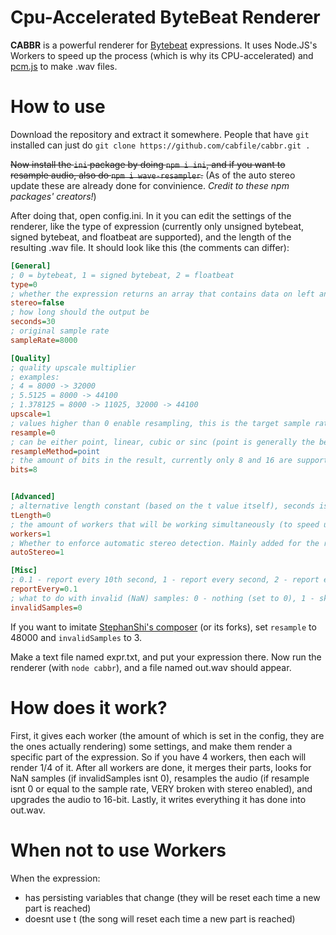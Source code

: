 # Cpu-Accelerated ByteBeat Renderer
**CABBR** is a powerful renderer for [Bytebeat](http://canonical.org/~kragen/bytebeat/) expressions. It uses Node.JS's Workers to speed up the process (which is why its CPU-accelerated) and [pcm.js](https://github.com/pdeschen/pcm.js/) to make .wav files.
# How to use
Download the repository and extract it somewhere. People that have `git` installed can just do `git clone https://github.com/cabfile/cabbr.git .`

~~Now install the `ini` package by doing `npm i ini`, and if you want to resample audio, also do `npm i wave-resampler`.~~ (As of the auto stereo update these are already done for convinience. *Credit to these npm packages' creators!*)

After doing that, open config.ini. In it you can edit the settings of the renderer, like the type of expression (currently only unsigned bytebeat, signed bytebeat, and floatbeat are supported), and the length of the resulting .wav file. It should look like this (the comments can differ):
```ini
[General]
; 0 = bytebeat, 1 = signed bytebeat, 2 = floatbeat
type=0
; whether the expression returns an array that contains data on left and right channels. Ignore if autoStereo is on
stereo=false
; how long should the output be
seconds=30
; original sample rate
sampleRate=8000

[Quality]
; quality upscale multiplier
; examples:
; 4 = 8000 -> 32000
; 5.5125 = 8000 -> 44100
; 1.378125 = 8000 -> 11025, 32000 -> 44100
upscale=1
; values higher than 0 enable resampling, this is the target sample rate (upscale is not ignored)
resample=0
; can be either point, linear, cubic or sinc (point is generally the best, for sine waves and such use linear)
resampleMethod=point
; the amount of bits in the result, currently only 8 and 16 are supported (16 is slightly broken)
bits=8


[Advanced]
; alternative length constant (based on the t value itself), seconds is ignored if not 0
tLength=0
; the amount of workers that will be working simultaneously (to speed up the process), set to 1 for expressions with a reverb function (or those that dont use a fake t). Set to "max" to use the number of CPU cores availible
workers=1
; Whether to enforce automatic stereo detection. Mainly added for the renderer discord bot to avoid silence. Turn this on if you don't want to worry about a stereo track or not
autoStereo=1

[Misc]
; 0.1 - report every 10th second, 1 - report every second, 2 - report every half second, etc
reportEvery=0.1
; what to do with invalid (NaN) samples: 0 - nothing (set to 0), 1 - skip, 2 - stop the audio, 3 - repeat last sample
invalidSamples=0
```
If you want to imitate [StephanShi's composer](https://github.com/SthephanShinkufag/bytebeat-composer) (or its forks), set `resample` to 48000 and `invalidSamples` to 3.

Make a text file named expr.txt, and put your expression there. Now run the renderer (with `node cabbr`), and a file named out.wav should appear.
# How does it work?
First, it gives each worker (the amount of which is set in the config, they are the ones actually rendering) some settings, and make them render a specific part of the expression. So if you have 4 workers, then each will render 1/4 of it. After all workers are done, it merges their parts, looks for NaN samples (if invalidSamples isnt 0), resamples the audio (if resample isnt 0 or equal to the sample rate, VERY broken with stereo enabled), and upgrades the audio to 16-bit. Lastly, it writes everything it has done into out.wav.
# When not to use Workers
When the expression:
* has persisting variables that change (they will be reset each time a new part is reached)
* doesnt use t (the song will reset each time a new part is reached)
